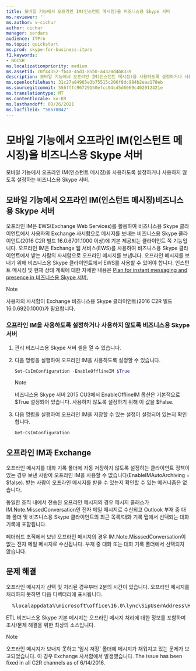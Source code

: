 ```yaml
---
title: 모바일 기능에서 오프라인 IM(인스턴트 메시징)을 비즈니스용 Skype 서버
ms.reviewer: ''
ms.author: v-cichur
author: cichur
manager: serdars
audience: ITPro
ms.topic: quickstart
ms.prod: skype-for-business-itpro
f1.keywords:
- NOCSH
ms.localizationpriority: medium
ms.assetid: c0f44352-fb4a-45d3-85b0-a4320d4b8339
description: 모바일 기능에서 오프라인 IM(인스턴트 메시징)을 사용하도록 설정하거나 사용하지 않도록 설정하는 비즈니스용 Skype 서버.
ms.openlocfilehash: 31c27a84965e3b75515c206f8dc984b2eaa178eb
ms.sourcegitcommit: 556fffc96729150efcc04cd5d6069c402012421e
ms.translationtype: MT
ms.contentlocale: ko-KR
ms.lasthandoff: 08/26/2021
ms.locfileid: "58578042"
---
```

# <a name="enable-or-disable-offline-instant-messaging-im-in-skype-for-business-server"></a>모바일 기능에서 오프라인 IM(인스턴트 메시징)을 비즈니스용 Skype 서버
 
모바일 기능에서 오프라인 IM(인스턴트 메시징)을 사용하도록 설정하거나 사용하지 않도록 설정하는 비즈니스용 Skype 서버.
  
## <a name="enable-offline-instant-messaging-im-in-skype-for-business-server"></a>모바일 기능에서 오프라인 IM(인스턴트 메시징)비즈니스용 Skype 서버

오프라인 IM은 EWS(Exchange Web Services)를 활용하여 비즈니스용 Skype 클라이언트에서 사용자의 Exchange 사서함으로 메시지를 보내는 비즈니스용 Skype 클라이언트(2016 C2R 빌드 16.0.6701.1000 이상)에 기본 제공되는 클라이언트 쪽 기능입니다. 오프라인 IM은 Exchange 웹 서비스(EWS)를 사용하여 비즈니스용 Skype 클라이언트에서 받는 사람의 사서함으로 오프라인 메시지를 보냅니다. 오프라인 메시지를 보내기 위해 비즈니스용 Skype 클라이언트에서 EWS를 사용할 수 있어야 합니다. 인스턴트 메시징 및 현재 상태 계획에 대한 자세한 내용은 [Plan for instant messaging and presence in 비즈니스용 Skype 서버.](../../plan-your-deployment/instant-messaging-and-presence.md)
  
> [!NOTE]
> 사용자의 사서함이 Exchange 비즈니스용 Skype 클라이언트(2016 C2R 빌드 16.0.6920.1000)가 필요합니다. 
  
### <a name="to-enable-or-disable-offline-im-in-skype-for-business-server"></a>오프라인 IM을 사용하도록 설정하거나 사용하지 않도록 비즈니스용 Skype 서버

1. 관리 비즈니스용 Skype 서버 셸을 열 수 있습니다.
    
2. 다음 명령을 실행하여 오프라인 IM을 사용하도록 설정할 수 있습니다.
    
   ```powershell
   Set-CsImConfiguration -EnableOfflineIM $True
   ```

    > [!NOTE]
    > 비즈니스용 Skype 서버 2015 CU3에서 EnableOfflineIM 옵션은 기본적으로 $True 설정되어 있습니다. 사용하지 않도록 설정하기 위해 이 값을 $False. 
  
3. 다음 명령을 실행하여 오프라인 IM을 저장할 수 있는 설정이 설정되어 있는지 확인합니다.
    
   ```powershell
   Get-CsImConfiguration
   ```

## <a name="offline-im-integration-with-exchange"></a>오프라인 IM과 Exchange

오프라인 메시지를 대화 기록 폴더에 자동 저장하지 않도록 설정하는 클라이언트 정책이 있는 경우 보낸 사람이 오프라인 IM을 사용할 수 없습니다(EnableIMAutoArchiving = $false). 받는 사람이 오프라인 메시지를 받을 수 있는지 확인할 수 있는 메커니즘은 없습니다.
  
동일한 조직 내에서 전송된 오프라인 메시지의 경우 메시지 클래스가 IM.Note.MissedConversation인 전자 메일 메시지로  수신되고 Outlook 부재 중 대화 폴더 및 비즈니스용 Skype 클라이언트의 최근 목록/대화 기록 탭에서 선택되는 대화 기록에 포함됩니다.
  
페더러드 조직에서 보낸 오프라인 메시지의 경우 IM.Note.MisssedConversation이 없는 전자 메일 메시지로 수신됩니다. 부재 중 대화 또는 대화 기록 폴더에서 선택되지 않습니다. 
  
## <a name="troubleshooting"></a>문제 해결

오프라인 메시지가 선택 및 처리된 경우부터 2분의 시간이 있습니다. 오프라인 메시지를 처리하지 못하면 다음 디렉터리에 표시됩니다. 
  
  <pre>  %localappdata%\microsoft\office\16.0\lync\SipUserAddress\History Spooler   </pre>

ETL 비즈니스용 Skype 기본 메시지는 오프라인 메시지 처리에 대한 정보를 포함하며 조사/문제 해결을 위한 최상의 소스입니다. 
  
> [!NOTE]
> 오프라인 메시지가 보내지 못하고 '임시 저장' 폴더에 메시지가 채워지고 있는 문제가 보고되었습니다. 이 경우 Exchange 사서함에서 발생했습니다. The issue has been fixed in all C2R channels as of 6/14/2016.  
